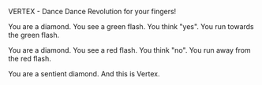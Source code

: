 VERTEX - Dance Dance Revolution for your fingers!

You are a diamond.
You see a green flash.
You think "yes".
You run towards the green flash.

You are a diamond.
You see a red flash.
You think "no".
You run away from the red flash.

You are a sentient diamond.
And this is Vertex.